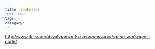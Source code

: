 ```yaml
---
title: zookeeper
toc: true
tags:
category:
---
```



http://www.ibm.com/developerworks/cn/opensource/os-cn-zookeeper-code/